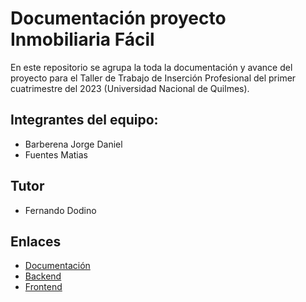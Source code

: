 # Documentación proyecto Inmobiliaria Fácil

En este repositorio se agrupa la toda la documentación y avance del proyecto para el Taller de Trabajo de Inserción Profesional del primer cuatrimestre del 2023 (Universidad Nacional de Quilmes).

## Integrantes del equipo:
- Barberena Jorge Daniel
- Fuentes Matias

## Tutor
- Fernando Dodino

## Enlaces

- [Documentación](https://github.com/tip-barberena-fuentes/doc/wiki)
- [Backend](https://github.com/tip-barberena-fuentes/backend)
- [Frontend](https://github.com/tip-barberena-fuentes/frontend)

